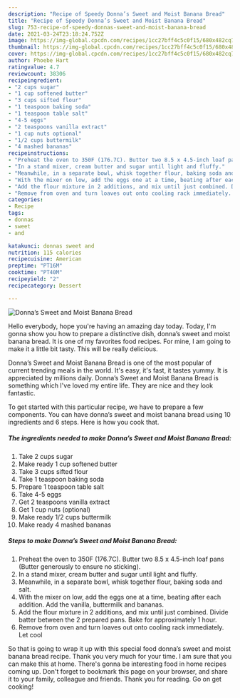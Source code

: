 ```yaml
---
description: "Recipe of Speedy Donna’s Sweet and Moist Banana Bread"
title: "Recipe of Speedy Donna’s Sweet and Moist Banana Bread"
slug: 753-recipe-of-speedy-donnas-sweet-and-moist-banana-bread
date: 2021-03-24T23:18:24.752Z
image: https://img-global.cpcdn.com/recipes/1cc27bff4c5c0f15/680x482cq70/donnas-sweet-and-moist-banana-bread-recipe-main-photo.jpg
thumbnail: https://img-global.cpcdn.com/recipes/1cc27bff4c5c0f15/680x482cq70/donnas-sweet-and-moist-banana-bread-recipe-main-photo.jpg
cover: https://img-global.cpcdn.com/recipes/1cc27bff4c5c0f15/680x482cq70/donnas-sweet-and-moist-banana-bread-recipe-main-photo.jpg
author: Phoebe Hart
ratingvalue: 4.7
reviewcount: 38306
recipeingredient:
- "2 cups sugar"
- "1 cup softened butter"
- "3 cups sifted flour"
- "1 teaspoon baking soda"
- "1 teaspoon table salt"
- "4-5 eggs"
- "2 teaspoons vanilla extract"
- "1 cup nuts optional"
- "1/2 cups buttermilk"
- "4 mashed bananas"
recipeinstructions:
- "Preheat the oven to 350F (176.7C). Butter two 8.5 x 4.5-inch loaf pans (Butter generously to ensure no sticking)."
- "In a stand mixer, cream butter and sugar until light and fluffy."
- "Meanwhile, in a separate bowl, whisk together flour, baking soda and salt."
- "With the mixer on low, add the eggs one at a time, beating after each addition. Add the vanilla, buttermilk and bananas."
- "Add the flour mixture in 2 additions, and mix until just combined. Divide batter between the 2 prepared pans. Bake for approximately 1 hour."
- "Remove from oven and turn loaves out onto cooling rack immediately. Let cool"
categories:
- Recipe
tags:
- donnas
- sweet
- and

katakunci: donnas sweet and 
nutrition: 115 calories
recipecuisine: American
preptime: "PT16M"
cooktime: "PT40M"
recipeyield: "2"
recipecategory: Dessert

---
```



![Donna’s Sweet and Moist Banana Bread](https://img-global.cpcdn.com/recipes/1cc27bff4c5c0f15/680x482cq70/donnas-sweet-and-moist-banana-bread-recipe-main-photo.jpg)

Hello everybody, hope you're having an amazing day today. Today, I'm gonna show you how to prepare a distinctive dish, donna’s sweet and moist banana bread. It is one of my favorites food recipes. For mine, I am going to make it a little bit tasty. This will be really delicious.

Donna’s Sweet and Moist Banana Bread is one of the most popular of current trending meals in the world. It's easy, it's fast, it tastes yummy. It is appreciated by millions daily. Donna’s Sweet and Moist Banana Bread is something which I've loved my entire life. They are nice and they look fantastic.




To get started with this particular recipe, we have to prepare a few components. You can have donna’s sweet and moist banana bread using 10 ingredients and 6 steps. Here is how you cook that.

<!--inarticleads1-->

##### The ingredients needed to make Donna’s Sweet and Moist Banana Bread:

1. Take 2 cups sugar
1. Make ready 1 cup softened butter
1. Take 3 cups sifted flour
1. Take 1 teaspoon baking soda
1. Prepare 1 teaspoon table salt
1. Take 4-5 eggs
1. Get 2 teaspoons vanilla extract
1. Get 1 cup nuts (optional)
1. Make ready 1/2 cups buttermilk
1. Make ready 4 mashed bananas




<!--inarticleads2-->

##### Steps to make Donna’s Sweet and Moist Banana Bread:

1. Preheat the oven to 350F (176.7C). Butter two 8.5 x 4.5-inch loaf pans (Butter generously to ensure no sticking).
1. In a stand mixer, cream butter and sugar until light and fluffy.
1. Meanwhile, in a separate bowl, whisk together flour, baking soda and salt.
1. With the mixer on low, add the eggs one at a time, beating after each addition. Add the vanilla, buttermilk and bananas.
1. Add the flour mixture in 2 additions, and mix until just combined. Divide batter between the 2 prepared pans. Bake for approximately 1 hour.
1. Remove from oven and turn loaves out onto cooling rack immediately. Let cool




So that is going to wrap it up with this special food donna’s sweet and moist banana bread recipe. Thank you very much for your time. I am sure that you can make this at home. There's gonna be interesting food in home recipes coming up. Don't forget to bookmark this page on your browser, and share it to your family, colleague and friends. Thank you for reading. Go on get cooking!
